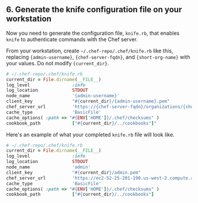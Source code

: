## 6. Generate the knife configuration file on your workstation

Now you need to generate the configuration file, <code class="file-path">knife.rb</code>, that enables `knife` to authenticate commands with the Chef server.

From your workstation, create <code class="file-path">~/.chef-repo/.chef/knife.rb</code> like this, replacing `{admin-username}`, `{chef-server-fqdn}`, and `{short-org-name}` with your values. Do not modify `{current_dir}`.

```ruby
# ~/.chef-repo/.chef/knife.rb
current_dir = File.dirname(__FILE__)
log_level                :info
log_location             STDOUT
node_name                '{admin-username}'
client_key               "#{current_dir}/{admin-username}.pem"
chef_server_url          'https://{chef-server-fqdn}/organizations/{short-org-name}'
cache_type               'BasicFile'
cache_options( :path => "#{ENV['HOME']}/.chef/checksums" )
cookbook_path            ["#{current_dir}/../cookbooks"]"
```

Here's an example of what your completed <code class="file-path">knife.rb</code> file will look like.

```ruby
# ~/.chef-repo/.chef/knife.rb
current_dir = File.dirname(__FILE__)
log_level                :info
log_location             STDOUT
node_name                'admin'
client_key               "#{current_dir}/admin.pem"
chef_server_url          'https://ec2-52-25-201-190.us-west-2.compute.amazonaws.com/organizations/learnchef'
cache_type               'BasicFile'
cache_options( :path => "#{ENV['HOME']}/.chef/checksums" )
cookbook_path            ["#{current_dir}/../cookbooks"]
```
